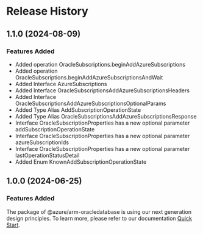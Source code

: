 # Release History
    
## 1.1.0 (2024-08-09)
    
### Features Added

  - Added operation OracleSubscriptions.beginAddAzureSubscriptions
  - Added operation OracleSubscriptions.beginAddAzureSubscriptionsAndWait
  - Added Interface AzureSubscriptions
  - Added Interface OracleSubscriptionsAddAzureSubscriptionsHeaders
  - Added Interface OracleSubscriptionsAddAzureSubscriptionsOptionalParams
  - Added Type Alias AddSubscriptionOperationState
  - Added Type Alias OracleSubscriptionsAddAzureSubscriptionsResponse
  - Interface OracleSubscriptionProperties has a new optional parameter addSubscriptionOperationState
  - Interface OracleSubscriptionProperties has a new optional parameter azureSubscriptionIds
  - Interface OracleSubscriptionProperties has a new optional parameter lastOperationStatusDetail
  - Added Enum KnownAddSubscriptionOperationState
    
    
## 1.0.0 (2024-06-25)

### Features Added

The package of @azure/arm-oracledatabase is using our next generation design principles. To learn more, please refer to our documentation [Quick Start](https://aka.ms/azsdk/js/mgmt/quickstart).
